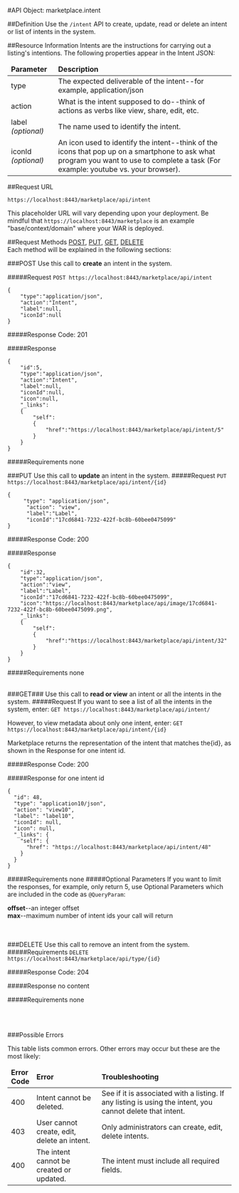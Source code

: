 #API Object: marketplace.intent

##Definition 
Use the `/intent` API to create, update, read or delete an intent or list of intents in the system. 

##Resource Information
Intents are the instructions for carrying out a listing's intentions. The following properties appear in the Intent JSON:

<table style="width:100%">
    <thead>
        <tr>
            <td><b>Parameter</b></td>
            <td><b>Description</b></td
        </tr>
    </thead>
    <tbody>
        <tr>
            <td>type</td>
            <td>The expected deliverable of the intent--for example, application/json</td> 
        </tr>
        <tr>
            <td>action</td>
            <td>What is the intent supposed to do--think of actions as verbs like view, share, edit, etc.</td> 
        </tr>
        <tr>
            <td>label <i>(optional)</i></td>
            <td>The name used to identify the intent.</td> 
        </tr>
        <tr>
            <td>iconId <i>(optional)</i></td>
            <td>An icon used to identify the intent--think of the icons that pop up on a smartphone to ask what program you want to use to complete a task (For example: youtube vs. your browser).</td> 
        </tr>
    </tbody>
</table>
 
##Request URL

`https://localhost:8443/marketplace/api/intent`

This placeholder URL will vary depending upon your deployment. Be mindful that `https://localhost:8443/marketplace` is an example "base/context/domain" where your WAR is deployed.  

##Request Methods
[POST](https://github.com/stephaniesaylor/Practice-Repo/blob/master/OZP_intentAPI.md#POST),
[PUT](https://github.com/stephaniesaylor/Practice-Repo/blob/master/OZP_intentAPI.md#PUT), 
[GET](https://github.com/stephaniesaylor/Practice-Repo/blob/master/OZP_intentAPI.md#GET), 
[DELETE](https://github.com/stephaniesaylor/Practice-Repo/blob/master/OZP_intentAPI.md#DELETE)
<br>
Each method will be explained in the following sections:

###<a name=POST>POST</a>
Use this call to **create** an intent in the system.

#####Request
`POST https://localhost:8443/marketplace/api/intent`

    {  
        "type":"application/json",
        "action":"Intent",
        "label":null,
        "iconId":null
    }

#####Response Code:
201

#####Response

    {
        "id":5,
        "type":"application/json",
        "action":"Intent",
        "label":null,
        "iconId":null,
        "icon":null,
        "_links":
        {
            "self":
            {
                "href":"https://localhost:8443/marketplace/api/intent/5"
            }
        }
    }

#####Requirements
none
<br>


###<a name=PUT>PUT</a>
Use this call to **update** an intent in the system.
#####Request
`PUT https://localhost:8443/marketplace/api/intent/{id}`

    {
         "type": "application/json",
          "action": "view",
          "label":"Label",
          "iconId":"17cd6841-7232-422f-bc8b-60bee0475099"
    }


#####Response Code:
200

#####Response
    
    {
        "id":32,
        "type":"application/json",
        "action":"view",
        "label":"Label",
        "iconId":"17cd6841-7232-422f-bc8b-60bee0475099",
        "icon":"https://localhost:8443/marketplace/api/image/17cd6841-7232-422f-bc8b-60bee0475099.png",
        "_links":
        {
            "self":
            {
                "href":"https://localhost:8443/marketplace/api/intent/32"
            }
        }
    }

#####Requirements
none
<br>
<br>


###<a name=GET>GET</a>###
Use this call to **read or view** an intent or all the intents in the system.
#####Request
If you want to see a list of all the intents in the system, enter:
`GET https://localhost:8443/marketplace/api/intent/`

However, to view metadata about only one intent, enter:
`GET https://localhost:8443/marketplace/api/intent/{id}`
 
Marketplace returns the representation of the intent that matches the{id}, as shown in the Response for one intent id. 

#####Response Code:
200

#####Response for one intent id

    {
      "id": 48,
      "type": "application10/json",
      "action": "view10",
      "label": "label10",
      "iconId": null,
      "icon": null,
      "_links": {
        "self": {
          "href": "https://localhost:8443/marketplace/api/intent/48"
        }
      }
    }

#####Requirements
none
#####Optional Parameters
If you want to limit the responses, for example, only return 5, use Optional Parameters which are included in the code as `@QueryParam`:

**offset**--an integer offset <br>
**max**--maximum number of intent ids your call will return
<br>
<br>
<br>

###<a name=DELETE>DELETE</a>
Use this call to remove an intent from the system.
#####Requirements
`DELETE https://localhost:8443/marketplace/api/type/{id}`

#####Response Code:
204

#####Response
no content<br>    
       
#####Requirements
none

<br>
<br>




###Possible Errors

This table lists common errors. Other errors may occur but these are the most likely:
<table style="width:100%">
    <thead>
        <tr>    
            <td><b>Error <br> Code</b></td>
            <td><b>Error</b></td>
            <td><b>Troubleshooting</b></td>
        </tr>
    </thead>
    <tbody>
        <tr>
            <td>400
            <td>Intent cannot be deleted.
            <td>See if it is associated with a listing. If any listing is using the intent, you cannot delete that intent.</td> 
        </tr>
        <tr>
            <td>403
            <td>User cannot create, edit, delete an intent.
            <td>Only administrators can create, edit, delete intents.</td> 
        </tr>  
        <tr>
            <td>400
            <td>The intent cannot be created or updated.
            <td>The intent must include all required fields.</td> 
        </tr>
    </tbody>
</table> 



